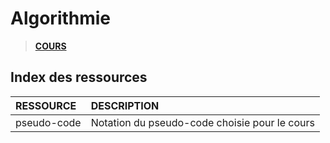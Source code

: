 # Algorithmie

> [**COURS**](#)

## Index des ressources

|RESSOURCE|DESCRIPTION|
|:--|:--|
|pseudo-code|Notation du pseudo-code choisie pour le cours|
